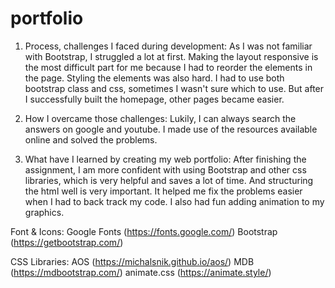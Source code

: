 # portfolio

1. Process, challenges I faced during development:
As I was not familiar with Bootstrap, I struggled a lot at first.
Making the layout responsive is the most difficult part for me because I had to reorder the elements in the page.
Styling the elements was also hard. I had to use both bootstrap class and css, sometimes I wasn't sure which to use.
But after I successfully built the homepage, other pages became easier.


2. How I overcame those challenges:
Lukily, I can always search the answers on google and youtube.
I made use of the resources available online and solved the problems.


3. What have I learned by creating my web portfolio:
After finishing the assignment, I am more confident with using Bootstrap and other css libraries, which is very helpful and saves a lot of time.
And structuring the html well is very important. It helped me fix the problems easier when I had to back track my code.
I also had fun adding animation to my graphics.


Font & Icons:
Google Fonts (https://fonts.google.com/)
Bootstrap (https://getbootstrap.com/)

CSS Libraries:
AOS (https://michalsnik.github.io/aos/)
MDB (https://mdbootstrap.com/)
animate.css (https://animate.style/)


